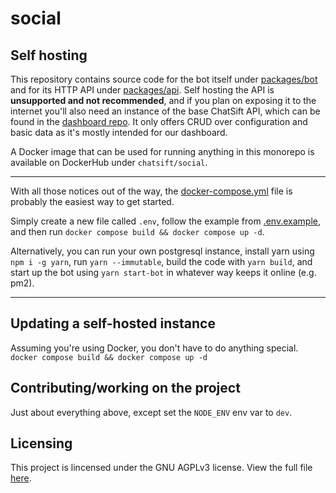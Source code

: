 # social

## Self hosting

This repository contains source code for the bot itself under [packages/bot](./packages/bot/)
and for its HTTP API under [packages/api](./packages/api).
Self hosting the API is **unsupported and not recommended**,
and if you plan on exposing it to the internet you'll also need an instance of the
base ChatSift API, which can be found in the [dashboard repo](https://github.com/chatsift/dashboard).
It only offers CRUD over configuration and basic data as it's mostly intended for our dashboard.

A Docker image that can be used for running anything in this monorepo is available on DockerHub under `chatsift/social`.

---

With all those notices out of the way, the [docker-compose.yml](./docker-compose.yml) file
is probably the easiest way to get started.

Simply create a new file called `.env`, follow the example from [.env.example](./.env.example),
and then run `docker compose build && docker compose up -d`.

Alternatively, you can run your own postgresql instance, install yarn using `npm i -g yarn`,
run `yarn --immutable`, build the code with `yarn build`, and start up the bot using `yarn start-bot`
in whatever way keeps it online (e.g. pm2).

---

## Updating a self-hosted instance

Assuming you're using Docker, you don't have to do anything special.
`docker compose build && docker compose up -d`

## Contributing/working on the project

Just about everything above, except set the `NODE_ENV` env var to `dev`.

## Licensing

This project is lincensed under the GNU AGPLv3 license. View the full file [here](./LICENSE).
